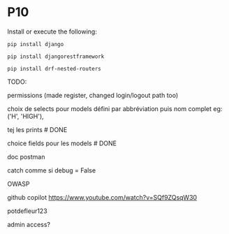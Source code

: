 # P10
 Install or execute the following:
```
pip install django
```
```
pip install djangorestframework
```
```
pip install drf-nested-routers
```

TODO:

permissions
(made register, changed login/logout path too)

choix de selects pour models défini par abbréviation puis nom complet
eg: ('H', 'HIGH'),

tej les prints # DONE

choice fields pour les models # DONE

doc postman

catch comme si debug = False

OWASP




github copilot
https://www.youtube.com/watch?v=SQf9ZQsqW30



potdefleur123

admin access?